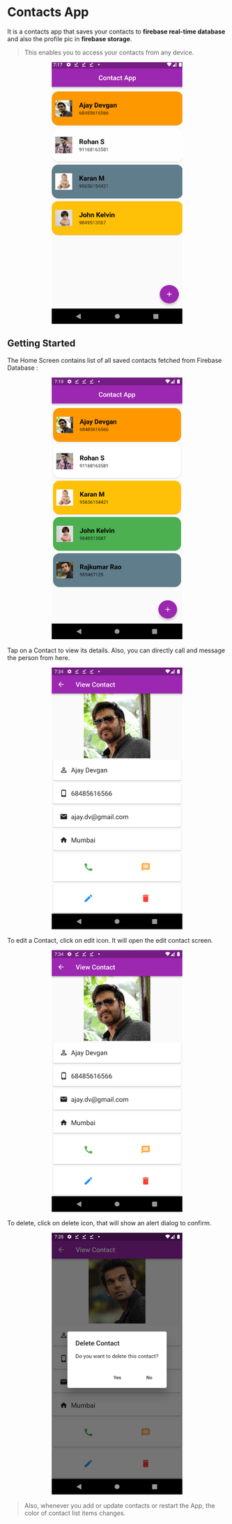 # Contacts App

It is a contacts app that saves your contacts to **firebase real-time database** and also the profile pic in **firebase storage**. 
>This enables you to access your contacts from any device.

<p align="center">
<img  src="/assets/contactsApp.gif"  width="300" height="600" >
</p>

## Getting Started


The Home Screen contains list of all saved contacts fetched from Firebase Database :

<p align="center">
<img  src="/assets/homePage.png"  width="300" height="600" >
</p>

Tap on a Contact to view its details.
Also, you can directly call and message the person from here.

<p align="center">
<img  src="/assets/viewContact.png"  width="300" height="600" >
</p>

To edit a Contact, click on edit icon. It will open the edit contact screen.

<p align="center">
<img  src="/assets/viewContact.png"  width="300" height="600" >
</p>

To delete, click on delete icon, that will show an alert dialog to confirm.

<p align="center">
<img  src="/assets/deleteContact.png"  width="300" height="600" >
</p>

> Also, whenever you add or update contacts or restart the App, the color of contact list items changes.
